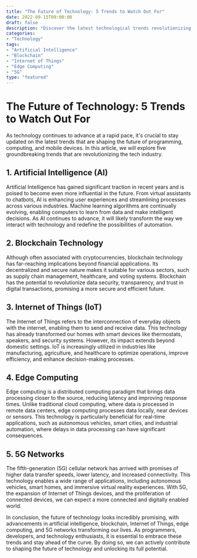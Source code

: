 ```yaml
--- 
title: "The Future of Technology: 5 Trends to Watch Out For"
date: 2022-09-15T09:00:00
draft: false
description: "Discover the latest technological trends revolutionizing the world of programming, computing, and mobile devices."
categories: 
- "Technology"
tags: 
- "Artificial Intelligence"
- "Blockchain"
- "Internet of Things"
- "Edge Computing"
- "5G"
type: "featured"
---
```


# The Future of Technology: 5 Trends to Watch Out For

As technology continues to advance at a rapid pace, it's crucial to stay updated on the latest trends that are shaping the future of programming, computing, and mobile devices. In this article, we will explore five groundbreaking trends that are revolutionizing the tech industry.

## 1. Artificial Intelligence (AI)

Artificial Intelligence has gained significant traction in recent years and is poised to become even more influential in the future. From virtual assistants to chatbots, AI is enhancing user experiences and streamlining processes across various industries. Machine learning algorithms are continually evolving, enabling computers to learn from data and make intelligent decisions. As AI continues to advance, it will likely transform the way we interact with technology and redefine the possibilities of automation.

## 2. Blockchain Technology

Although often associated with cryptocurrencies, blockchain technology has far-reaching implications beyond financial applications. Its decentralized and secure nature makes it suitable for various sectors, such as supply chain management, healthcare, and voting systems. Blockchain has the potential to revolutionize data security, transparency, and trust in digital transactions, promising a more secure and efficient future.

## 3. Internet of Things (IoT)

The Internet of Things refers to the interconnection of everyday objects with the internet, enabling them to send and receive data. This technology has already transformed our homes with smart devices like thermostats, speakers, and security systems. However, its impact extends beyond domestic settings. IoT is increasingly utilized in industries like manufacturing, agriculture, and healthcare to optimize operations, improve efficiency, and enhance decision-making processes.

## 4. Edge Computing

Edge computing is a distributed computing paradigm that brings data processing closer to the source, reducing latency and improving response times. Unlike traditional cloud computing, where data is processed in remote data centers, edge computing processes data locally, near devices or sensors. This technology is particularly beneficial for real-time applications, such as autonomous vehicles, smart cities, and industrial automation, where delays in data processing can have significant consequences.

## 5. 5G Networks

The fifth-generation (5G) cellular network has arrived with promises of higher data transfer speeds, lower latency, and increased connectivity. This technology enables a wide range of applications, including autonomous vehicles, smart homes, and immersive virtual reality experiences. With 5G, the expansion of Internet of Things devices, and the proliferation of connected devices, we can expect a more connected and digitally enabled world.

In conclusion, the future of technology looks incredibly promising, with advancements in artificial intelligence, blockchain, Internet of Things, edge computing, and 5G networks transforming our lives. As programmers, developers, and technology enthusiasts, it is essential to embrace these trends and stay ahead of the curve. By doing so, we can actively contribute to shaping the future of technology and unlocking its full potential.
